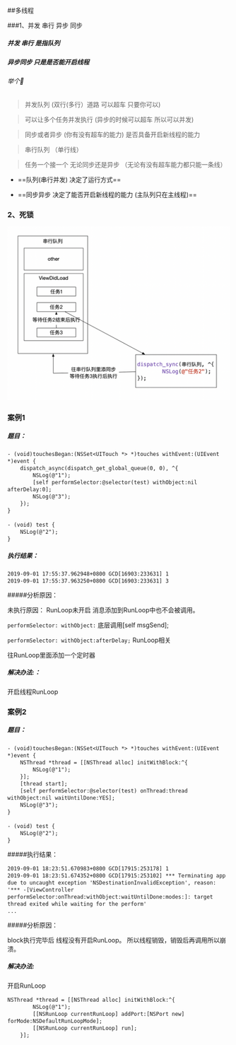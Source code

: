 ##多线程

###1、并发 串行  异步 同步

##### 并发 串行 是指队列

##### 异步同步 只是是否能开启线程



###### 举个🌰

> 并发队列   (双行(多行）道路  可以超车 只要你可以)

> 可以让多个任务并发执行   (异步的时候可以超车 所以可以并发)

> 同步或者异步 (你有没有超车的能力)  是否具备开启新线程的能力



> 串行队列 （单行线）

> 任务一个接一个  无论同步还是异步  （无论有没有超车能力都只能一条线）





* ==队列(串行并发)  决定了运行方式==

* ==同步异步 决定了能否开启新线程的能力  (主队列只在主线程)==



### 2、死锁

![死锁](images/死锁.png)



### 案例1

##### 题目：

```objc
- (void)touchesBegan:(NSSet<UITouch *> *)touches withEvent:(UIEvent *)event {
    dispatch_async(dispatch_get_global_queue(0, 0), ^{
        NSLog(@"1");
        [self performSelector:@selector(test) withObject:nil afterDelay:0];
        NSLog(@"3");
    });
}

- (void) test {
    NSLog(@"2");
}
```

##### 执行结果：

```objc
2019-09-01 17:55:37.962948+0800 GCD[16903:233631] 1
2019-09-01 17:55:37.963250+0800 GCD[16903:233631] 3	
```

#####分析原因：

未执行原因： RunLoop未开启  消息添加到RunLoop中也不会被调用。   

 `performSelector: withObject:`  底层调用[self msgSend];

 `performSelector: withObject:afterDelay;` RunLoop相关

往RunLoop里面添加一个定时器

##### 解决办法:：

开启线程RunLoop 



### 案例2

##### 题目：

```objc
- (void)touchesBegan:(NSSet<UITouch *> *)touches withEvent:(UIEvent *)event {
    NSThread *thread = [[NSThread alloc] initWithBlock:^{
        NSLog(@"1");
    }];
    [thread start];
    [self performSelector:@selector(test) onThread:thread withObject:nil waitUntilDone:YES];
    NSLog(@"3");
}

- (void) test {
    NSLog(@"2");
}
```

#####执行结果：

```objc
2019-09-01 18:23:51.670983+0800 GCD[17915:253178] 1
2019-09-01 18:23:51.674352+0800 GCD[17915:253102] *** Terminating app due to uncaught exception 'NSDestinationInvalidException', reason: '*** -[ViewController performSelector:onThread:withObject:waitUntilDone:modes:]: target thread exited while waiting for the perform'
...	
```

#####分析原因：

block执行完毕后 线程没有开启RunLoop。 所以线程销毁，销毁后再调用所以崩溃。



##### 解决办法:

开启RunLoop

```objc
NSThread *thread = [[NSThread alloc] initWithBlock:^{
        NSLog(@"1");
        [[NSRunLoop currentRunLoop] addPort:[NSPort new] forMode:NSDefaultRunLoopMode];
        [[NSRunLoop currentRunLoop] run];
    }];
```



